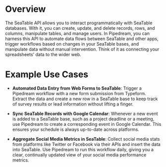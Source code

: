 # Overview

The SeaTable API allows you to interact programmatically with SeaTable databases. With it, you can create, update, and delete records, rows, and columns, manipulate tables, and manage users. In Pipedream, you can harness this API to automate data flows between SeaTable and other apps, trigger workflows based on changes in your SeaTable bases, and manipulate data without manual intervention. Think of it as connecting your spreadsheets' data to the wider web.

# Example Use Cases

- **Automated Data Entry from Web Forms to SeaTable**: Trigger a Pipedream workflow with a new form submission from Typeform. Extract the data and create a new row in a SeaTable base to keep track of survey results or lead information without lifting a finger.

- **Sync SeaTable Records with Google Calendar**: Whenever a new event is added to a SeaTable base, such as a project deadline or a meeting, use Pipedream to create a corresponding event in Google Calendar. This ensures your schedule is always up-to-date across platforms.

- **Aggregate Social Media Metrics in SeaTable**: Collect social media stats from platforms like Twitter or Facebook via their APIs and insert the data into SeaTable. Use Pipedream to run this workflow daily, giving you a clear, continually updated view of your social media performance metrics.
